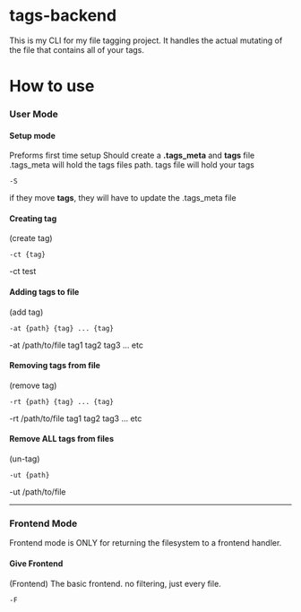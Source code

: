 # tags-backend
This is my CLI for my file tagging project. It handles the actual mutating of the file that contains all of your tags.

# How to use
### User Mode
#### Setup mode
Preforms first time setup
Should create a **.tags_meta** and **tags** file
.tags_meta will hold the tags files path.
tags file will hold your tags
```
-S
```
if they move **tags**, they will have to update the .tags_meta file
#### Creating tag
(create tag)

```
-ct {tag}
```
-ct test
#### Adding tags to file
(add tag)

```
-at {path} {tag} ... {tag}
```
-at /path/to/file tag1 tag2 tag3 ... etc
#### Removing tags from file
(remove tag)

```
-rt {path} {tag} ... {tag}
```
-rt /path/to/file tag1 tag2 tag3 ... etc

#### Remove ALL tags from files
(un-tag)

```
-ut {path}
```
-ut /path/to/file

---
### Frontend Mode
Frontend mode is ONLY for returning the filesystem to a frontend handler.
#### Give Frontend
(Frontend)
The basic frontend. no filtering, just every file.
```
-F
```
